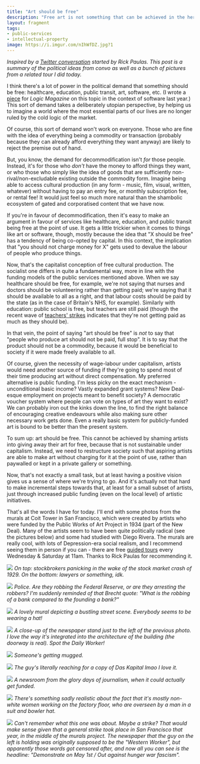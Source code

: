 ```yaml
---
title: "Art should be free"
description: "Free art is not something that can be achieved in the here-and-now, but the demand makes a political statement about the kind of world we want to live in."
layout: fragment
tags:
- public-services
- intellectual-property
image: https://i.imgur.com/nIhWfDZ.jpg?1
---
```


_Inspired by a [Twitter conversation](https://twitter.com/RickPaulas/status/1111649304542773253) started by Rick Paulas. This post is a summary of the political ideas from convo as well as a bunch of pictures from a related tour I did today._

I think there's a lot of power in the political demand that something should be free: healthcare, education, public transit, art, software, etc. (I wrote a [piece](https://logicmag.io/05-freedom-isnt-free/) for _Logic Magazine_ on this topic in the context of software last year.) This sort of demand takes a deliberately utopian perspective, by helping us to imagine a world where the most essential parts of our lives are no longer ruled by the cold logic of the market.

Of course, this sort of demand won't work on everyone. Those who are fine with the idea of everything being a commodity or transaction (probably because they can already afford everything they want anyway) are likely to reject the premise out of hand.

But, you know, the demand for decommodification isn't _for_ those people. Instead, it's for those who _don't_ have the money to afford things they want, or who those who simply like the idea of goods that are sufficiently non-rival/non-excludable existing outside the commodity form. Imagine being able to access cultural production (in any form - music, film, visual, written, whatever) without having to pay an entry fee, or monthly subscription fee, or rental fee! It would just feel so much more natural than the shambolic ecosystem of gated and corporatised content that we have now.

If you're in favour of decommodification, then it's easy to make an argument in favour of services like healthcare, education, and public transit being free at the point of use. It gets a little trickier when it comes to things like art or software, though, mostly because the idea that "X should be free" has a tendency of being co-opted by capital. In this context, the implication that "you should not charge money for X" gets used to devalue the labour of people who produce things.

Now, that's the capitalist conception of free cultural production. The socialist one differs in quite a fundamental way, more in line with the funding models of the public services mentioned above. When we say healthcare should be free, for example, we're not saying that nurses and doctors should be volunteering rather than getting paid; we're saying that it should be available to all as a right, and that labour costs should be paid by the state (as in the case of Britain's NHS, for example). Similarly with education: public school is free, but teachers are still paid (though the recent wave of [teachers' strikes](https://www.jacobinmag.com/2019/02/los-angeles-teachers-union-strike-education-reform) indicates that they're not getting paid as much as they should be).

In that vein, the point of saying "art should be free" is _not_ to say that "people who produce art should not be paid, full stop". It is to say that the product should not be a commodity, because it would be beneficial to society if it were made freely available to all.

Of course, given the necessity of wage-labour under capitalism, artists would need another source of funding if they're going to spend most of their time producing art without direct compensation. My preferred alternative is public funding. I'm less picky on the exact mechanism - unconditional basic income? Vastly expanded grant systems? New Deal-esque employment on projects meant to benefit society? A democratic voucher system where people can vote on types of art they want to exist? We can probably iron out the kinks down the line, to find the right balance of encouraging creative endeavours while also making sure other necessary work gets done. Even a really basic system for publicly-funded art is bound to be better than the present system.

To sum up: art should be free. This cannot be achieved by shaming artists into giving away their art for free, because that is not sustainable under capitalism. Instead, we need to restructure society such that aspiring artists are able to make art without charging for it at the point of use, rather than paywalled or kept in a private gallery or something.

Now, that's not exactly a small task, but at least having a positive vision gives us a sense of where we're trying to go. And it's actually not that hard to make incremental steps towards that, at least for a small subset of artists, just through increased public funding (even on the local level) of artistic initiatives.

That's all the words I have for today. I'll end with some photos from the murals at Coit Tower in San Francisco, which were created by artists who were funded by the Public Works of Art Project in 1934 (part of the New Deal). Many of the artists seem to have been quite politically radical (see the pictures below) and some had studied with Diego Rivera. The murals are really cool, with lots of Depression-era social realism, and I recommend seeing them in person if you can - there are free [guided tours](http://www.sfcityguides.org/desc.html?tour=13) every Wednesday & Saturday at 11am. Thanks to Rick Paulas for recommending it.

![](https://i.imgur.com/24YoeMy.jpg)
_On top: stockbrokers panicking in the wake of the stock market crash of 1929. On the bottom: lawyers or something, idk._

![](https://i.imgur.com/P2ZwAz3.jpg)
_Police. Are they robbing the Federal Reserve, or are they arresting the robbers? I'm suddenly reminded of that Brecht quote: "What is the robbing of a bank compared to the founding a bank?"_

![](https://i.imgur.com/7Te7G55.jpg)
_A lovely mural depicting a bustling street scene. Everybody seems to be wearing a hat!_

![](https://i.imgur.com/2cn9gFi.jpg?1)
_A close-up of the newspaper stand just to the left of the previous photo. I love the way it's integrated into the architecture of the building (the doorway is real). Spot the Daily Worker!_

![](https://i.imgur.com/OdZ8h22.jpg?1)
_Someone's getting mugged._

![](https://i.imgur.com/DenbAzi.jpg)
_The guy's literally reaching for a copy of Das Kapital lmao I love it._

![](https://i.imgur.com/tE1r61O.jpg)
_A newsroom from the glory days of journalism, when it could actually get funded._

![](https://i.imgur.com/rFakwRL.jpg)
_There's something sadly realistic about the fact that it's mostly non-white women working on the factory floor, who are overseen by a man in a suit and bowler hat._

![](https://i.imgur.com/nIhWfDZ.jpg)
_Can't remember what this one was about. Maybe a strike? That would make sense given that a general strike took place in San Francisco that year, in the middle of the murals project. The newspaper that the guy on the left is holding was originally supposed to be the "Western Worker", but apparently those words got censored after, and now all you can see is the headline: "Demonstrate on May 1st / Out against hunger war fascism"._

